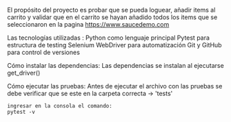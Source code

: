 El propósito del proyecto es probar que se pueda loguear, añadir items al carrito y validar que en el carrito se hayan añadido todos los items que se seleccionaron en la pagina https://www.saucedemo.com 

Las tecnologías utilizadas :
    Python como lenguaje principal
    Pytest para estructura de testing
    Selenium WebDriver para automatización
    Git y GitHub para control de versiones

Cómo instalar las dependencias:
    Las dependencias se instalan al ejecutarse get_driver()

Cómo ejecutar las pruebas: 
    Antes de ejecutar el archivo con las pruebas se debe verificar que se este en la carpeta correcta -> 'tests'

    ingresar en la consola el comando:
    pytest -v